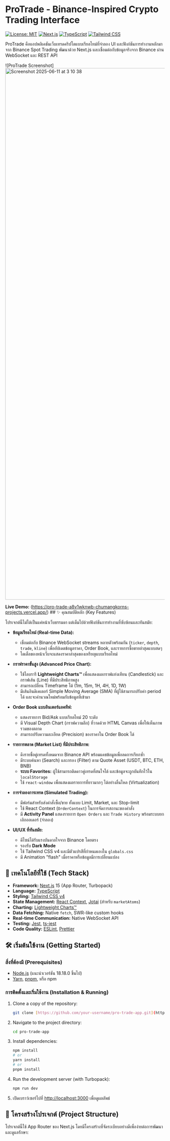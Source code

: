 # ProTrade - Binance-Inspired Crypto Trading Interface

[![License: MIT](https://img.shields.io/badge/License-MIT-yellow.svg)](https://opensource.org/licenses/MIT)
[![Next.js](https://img.shields.io/badge/Next.js-15.3.3-blue?logo=next.js)](https://nextjs.org/)
[![TypeScript](https://img.shields.io/badge/TypeScript-5-blue?logo=typescript)](https://www.typescriptlang.org/)
[![Tailwind CSS](https://img.shields.io/badge/Tailwind_CSS-4-38B2AC?logo=tailwind-css)](https://tailwindcss.com/)

ProTrade คือแอปพลิเคชันเว็บเทรดคริปโตแบบเรียลไทม์ที่จำลอง UI และฟังก์ชันการทำงานหลักมาจาก Binance Spot Trading พัฒนาด้วย Next.js และเชื่อมต่อกับข้อมูลจริงจาก Binance ผ่าน WebSocket และ REST API

![ProTrade Screenshot]<img width="1680" alt="Screenshot 2025-06-11 at 3 10 38" src="https://github.com/user-attachments/assets/1ed5522d-3248-4fca-aae1-1d42635dfe35" />


**Live Demo:** (https://pro-trade-a8v1wknwb-chumangkorns-projects.vercel.app/) ## ✨ คุณสมบัติหลัก (Key Features)

โปรเจกต์นี้ไม่ได้เป็นแค่หน้าเว็บธรรมดา แต่เต็มไปด้วยฟังก์ชันการทำงานที่ซับซ้อนและทันสมัย:

* **ข้อมูลเรียลไทม์ (Real-time Data):**
    * เชื่อมต่อกับ Binance WebSocket streams หลายตัวพร้อมกัน (`ticker`, `depth`, `trade`, `kline`) เพื่ออัปเดตข้อมูลราคา, Order Book, และรายการซื้อขายล่าสุดแบบสดๆ
    * ไตเติ้ลของหน้าเว็บจะแสดงราคาล่าสุดของเหรียญแบบเรียลไทม์

* **กราฟราคาขั้นสูง (Advanced Price Chart):**
    * ใช้ไลบรารี **Lightweight Charts™** เพื่อแสดงผลกราฟแท่งเทียน (Candlestick) และกราฟเส้น (Line) ที่มีประสิทธิภาพสูง
    * สามารถเปลี่ยน Timeframe ได้ (1m, 15m, 1H, 4H, 1D, 1W)
    * มีเส้นอินดิเคเตอร์ Simple Moving Average (SMA) ที่ผู้ใช้สามารถปรับค่า period ได้ และจะคำนวณใหม่พร้อมกับข้อมูลที่เข้ามา

* **Order Book แบบอินเตอร์แอคทีฟ:**
    * แสดงรายการ Bid/Ask แบบเรียลไทม์ 20 ระดับ
    * มี Visual Depth Chart (กราฟความลึก) ที่วาดด้วย HTML Canvas เพื่อให้เห็นภาพรวมของตลาด
    * สามารถปรับความละเอียด (Precision) ของราคาใน Order Book ได้

* **รายการตลาด (Market List) ที่มีประสิทธิภาพ:**
    * ดึงรายชื่อคู่เทรดทั้งหมดจาก Binance API พร้อมแคชข้อมูลเพื่อลดการเรียกซ้ำ
    * มีระบบค้นหา (Search) และกรอง (Filter) ตาม Quote Asset (USDT, BTC, ETH, BNB)
    * **ระบบ Favorites:** ผู้ใช้สามารถติดดาวคู่เทรดที่สนใจได้ และข้อมูลจะถูกบันทึกไว้ใน `localStorage`
    * ใช้ `react-window` เพื่อแสดงผลรายการที่ยาวมากๆ ได้อย่างลื่นไหล (Virtualization)

* **การจำลองการเทรด (Simulated Trading):**
    * มีฟอร์มสำหรับส่งคำสั่งซื้อ/ขาย ทั้งแบบ Limit, Market, และ Stop-limit
    * ใช้ React Context (`OrderContext`) ในการจัดการสถานะของคำสั่ง
    * มี **Activity Panel** แสดงรายการ `Open Orders` และ `Trade History` พร้อมระบบยกเลิกออเดอร์ (จำลอง)

* **UI/UX ที่ทันสมัย:**
    * ดีไซน์ได้รับแรงบันดาลใจจาก Binance โดยตรง
    * รองรับ **Dark Mode**
    * ใช้ Tailwind CSS v4 และมีตัวแปรสีที่กำหนดเองใน `globals.css`
    * มี Animation "flash" เมื่อราคาหรือข้อมูลมีการเปลี่ยนแปลง

## 🚀 เทคโนโลยีที่ใช้ (Tech Stack)

* **Framework:** [Next.js](https://nextjs.org/) 15 (App Router, Turbopack)
* **Language:** [TypeScript](https://www.typescriptlang.org/)
* **Styling:** [Tailwind CSS v4](https://tailwindcss.com/)
* **State Management:** [React Context](https://react.dev/learn/passing-data-deeply-with-context), [Jotai](https://jotai.org/) (สำหรับ `marketAtoms`)
* **Charting:** [Lightweight Charts™](https://www.tradingview.com/lightweight-charts/)
* **Data Fetching:** Native `fetch`, SWR-like custom hooks
* **Real-time Communication:** Native WebSocket API
* **Testing:** [Jest](https://jestjs.io/), [ts-jest](https://kulshekhar.github.io/ts-jest/)
* **Code Quality:** [ESLint](https://eslint.org/), [Prettier](https://prettier.io/)

## 🛠️ เริ่มต้นใช้งาน (Getting Started)

### สิ่งที่ต้องมี (Prerequisites)

* [Node.js](https://nodejs.org/) (แนะนำเวอร์ชัน 18.18.0 ขึ้นไป)
* [Yarn](https://yarnpkg.com/), [pnpm](https://pnpm.io/), หรือ npm

### การติดตั้งและเริ่มใช้งาน (Installation & Running)

1.  Clone a copy of the repository:
    ```bash
    git clone [https://github.com/your-username/pro-trade-app.git](https://github.com/your-username/pro-trade-app.git)
    ```
2.  Navigate to the project directory:
    ```bash
    cd pro-trade-app
    ```
3.  Install dependencies:
    ```bash
    npm install
    # or
    yarn install
    # or
    pnpm install
    ```
4.  Run the development server (with Turbopack):
    ```bash
    npm run dev
    ```
5.  เปิดเบราว์เซอร์ไปที่ [http://localhost:3000](http://localhost:3000) เพื่อดูผลลัพธ์

## 📂 โครงสร้างโปรเจกต์ (Project Structure)

โปรเจกต์นี้ใช้ App Router ของ Next.js โดยมีโครงสร้างที่จัดระเบียบอย่างดีเพื่อง่ายต่อการพัฒนาและดูแลรักษา:

